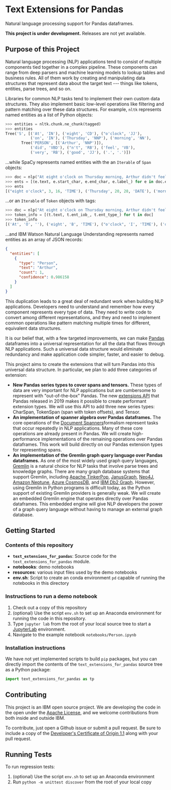# Text Extensions for Pandas
Natural language processing support for Pandas dataframes.

**This project is under development.** Releases are not yet available.

## Purpose of this Project

Natural language processing (NLP) applications tend to consist of multiple components tied together in a complex pipeline. These components can range from deep parsers and machine learning models to lookup tables and business rules. All of them work by creating and manipulating data structures that represent data about the target text --- things like tokens, entities, parse trees, and so on.

Libraries for common NLP tasks tend to implement their own custom data structures. They also implement basic low-level operations like filtering and pattern matching over these data structures. For example, `nltk` represents named entities as a list of Python objects:

```python
>>> entities = nltk.chunk.ne_chunk(tagged)
>>> entities
Tree('S', [('At', 'IN'), ('eight', 'CD'), ("o'clock", 'JJ'),
           ('on', 'IN'), ('Thursday', 'NNP'), ('morning', 'NN'),
       Tree('PERSON', [('Arthur', 'NNP')]),
           ('did', 'VBD'), ("n't", 'RB'), ('feel', 'VB'),
           ('very', 'RB'), ('good', 'JJ'), ('.', '.')])
```

...while SpaCy represents named entities with the an `Iterable` of `Span` objects:

```python
>>> doc = nlp("At eight o'clock on Thursday morning, Arthur didn't feel very good.")
>>> ents = [(e.text, e.start_char, e.end_char, e.label_) for e in doc.ents]
>>> ents
[("eight o'clock", 3, 16, 'TIME'), ('Thursday', 20, 28, 'DATE'), ('morning', 29, 36, 'TIME'), ('Arthur', 38, 44, 'PERSON')]
```

...or an `Iterable` of `Token` objects with tags:

```python
>>> doc = nlp("At eight o'clock on Thursday morning, Arthur didn't feel very good.")
>>> token_info = [(t.text, t.ent_iob_, t.ent_type_) for t in doc]
>>> token_info
[('At', 'O', ''), ('eight', 'B', 'TIME'), ("o'clock", 'I', 'TIME'), ('on', 'O', ''), ('Thursday', 'B', 'DATE'), ('morning', 'B', 'TIME'), (',', 'O', ''), ('Arthur', 'B', 'PERSON'), ('did', 'O', ''), ("n't", 'O', ''), ('feel', 'O', ''), ('very', 'O', ''), ('good', 'O', ''), ('.', 'O', '')]
```

...and IBM Watson Natural Language Understanding represents named entities as an array of JSON records:

```JSON
{
  "entities": [
    {
      "type": "Person",
      "text": "Arthur",
      "count": 1,
      "confidence": 0.986158
    }
  ]
}
```

This duplication leads to a great deal of redundant work when building NLP applications.  Developers need to understand and remember how every component represents every type of data. They need to write code to convert among different representations, and they and need to implement common operations like pattern matching multiple times for different, equivalent data structures.

It is our belief that, with a few targeted improvements, we can make [Pandas](https://pandas.pydata.org/) dataframes into a universal representation for all the data that flows through NLP applications. Such a universal data structure would eliminate redundancy and make application code simpler, faster, and easier to debug.

This project aims to create the extensions that will turn Pandas into this universal data structure. In particular, we plan to add three categories of extension:

* **New Pandas series types to cover spans and tensors.** These types of data are very important for NLP applications but are cumbersome to represent with "out-of-the-box" Pandas. The new [extensions API](https://pandas.pydata.org/pandas-docs/stable/reference/api/pandas.api.extensions.ExtensionArray.html) that Pandas released in 2019 makes it possible to create performant extension types. We will use this API to add three new series types: CharSpan, TokenSpan (span with token offsets), and Tensor. 
* **An implementation of spanner algebra over Pandas dataframes.** The core operations of the [Document Spanners](https://researcher.watson.ibm.com/researcher/files/us-fagin/jacm15.pdf)formalism represent tasks that occur repeatedly in NLP applications. Many of these core operations are already present in Pandas. We will create high-performance implementations of the remaining operations over Pandas dataframes. This work will build directly on our Pandas extension types for representing spans.
* **An implementation of the Gremlin graph query language over Pandas dataframes.** As one of the most widely used graph query languages, [Gremlin](https://tinkerpop.apache.org/gremlin.html) is a natural choice for NLP tasks that involve parse trees and knowledge graphs. There are many graph database systems that support Gremlin, including [Apache TinkerPop](https://tinkerpop.apache.org/gremlin.html), [JanusGraph](https://docs.janusgraph.org/basics/gremlin/), [Neo4J](https://github.com/neo4j-contrib/gremlin-plugin), [Amazon Neptune](https://docs.aws.amazon.com/neptune/latest/userguide/access-graph-gremlin.html), [Azure CosmosDB](https://docs.microsoft.com/en-us/azure/cosmos-db/graph-modeling), and [IBM Db2 Graph](https://pdfs.semanticscholar.org/acb7/f2cea33f79a212b26eaa6e38dca5c7867786.pdf). However, using Gremlin in Python programs is difficult today, as the Python support of existing Gremlin providers is generally weak. We will create an embedded Gremlin engine that operates directly over Pandas dataframes. This embedded engine will give NLP developers the power of a graph query language without having to manage an external graph database.

## Getting Started

### Contents of this repository

* **`text_extensions_for_pandas`**: Source code for the `text_extensions_for_pandas` module.
* **notebooks**: demo notebooks
* **resources**: various input files used by the demo notebooks 
* **env.sh**: Script to create an conda environment `pd` capable of running the notebooks in this directory

### Instructions to run a demo notebook
1. Check out a copy of this repository
1. (optional) Use the script `env.sh` to set up an Anaconda environment for running the code in this repository.
1. Type `jupyter lab` from the root of your local source tree to start a [JupyterLab](https://jupyterlab.readthedocs.io/en/stable/) environment.
1. Navigate to the example notebook `notebooks/Person.ipynb`

### Installation instructions

We have not yet implemented scripts to build `pip` packages, but you can directly import the contents of the `text_extensions_for_pandas` source tree as a Python package:

```python
import text_extensions_for_pandas as tp
```

## Contributing

This project is an IBM open source project. We are developing the code in the open under the [Apache License](https://github.com/frreiss/text-extensions-for-pandas/blob/master/LICENSE), and we welcome contributions from both inside and outside IBM. 

To contribute, just open a Github issue or submit a pull request. Be sure to include a copy of the [Developer's Certificate of Origin 1.1](https://elinux.org/Developer_Certificate_Of_Origin) along with your pull request.

## Running Tests

To run regression tests:
1. (optional) Use the script `env.sh` to set up an Anaconda environment
1. Run `python -m unittest discover` from the root of your local copy

